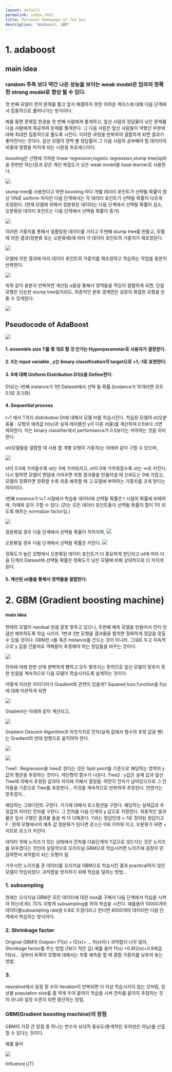 ```yaml
---
layout: default
permalink: index.html
title: Personal Homepage of foo boo
description: "Adaboost, GBM"
---
```


# 1. adaboost
## main idea
### random 추측 보다 약간 나은 성능을 보이는 weak model은 임의의 정확한 strong model로 향상 될 수 있다.

첫 번째 모델이 먼저 문제를 풀고 앞서 해결하지 못한 어려운 케이스에 대해 다음 단계에서 집중적으로 풀어나가는 방식이다.

예를 들면 문제집 한권을 첫 번째 사람에게 풀게하고, 앞선 사람의 정답율이 낮은 문제를 다음 사람에게 제공하여 문제를 풀게한다. 그 다음 사람은 앞선 사람들이 약했던 부분에 대해 최대한 집중적으로 풀도록 시킨다. 이러한 과정을 반복하여 결합하게 되면 결과가 좋아진다는 것이다. 앞선 모델의 영역 별 정답률이 그 다음 사람의 공부해야 할 데이터의 비중에 영향을 미치게 되는 시퀀셜 프로세스이다.

boosting은 선형에 가까운 linear regression,logistic regression,stump tree(split을 한번만 하는)등과 같은 계산 복잡도가 낮은 weak model을 base learner로 사용한다.

![](http://hosun17.github.io/images/1.bmp)

stump tree를 사용한다고 하면
boosting 마다 개별 데이터 포인트가 선택될 확률이 항상 1/N로 uniform 하지만 다음 단계에서는 각 데이터 포인트가 선택될 확률이 다르게 조정된다. (현재 모델에 의해서 정분류된 데이터는 다음 단계에서 선택될 확률이 감소, 오분류된 데이터 포인트는 다음 단계에서 선택될 확률이 증가)

![](http://hosun17.github.io/images/8.PNG)

이러한 가중치를 통해서 샘플링된 데이터를 가지고 두번째 stump tree를 만들고, 모델에 의한 결과(정분류 또는 오분류에)에 따라 각 데이터 포인트의 가중치가 재조정된다.

![](http://hosun17.github.io/images/9.PNG)

모델에 의한 결과에 따라 데이터 포인트의 가중치를 재조정하고 학습하는 작업을 충분히 반복한다.

![](http://hosun17.github.io/images/10.PNG)

위와 같이 충분히 반복하면 계산된 α들을 통해서 영역들을 적당히 결합하게 되면, 단일 모형은 단순한 stump tree일지라도, 최종적인 분류 경계면은 굉장히 복잡한 모형을 만들 수 있게된다.

![](http://hosun17.github.io/images/11.PNG)


## Pseudocode of AdaBoost

![](http://hosun17.github.io/images/2.bmp)

#### 1. ensemble size T를 몇 개로 할 것 인가는 Hyperparameter로 사용자가 결정한다.
#### 2. X는 input variable , y는 binary classification의 target으로 +1,-1로 표현한다.
#### 3. S에 대해 Uniform Distribution D1(i)을 Define한다.
D1(i)는 i번째 instance가 1번 Dataset에서 선택 될 확률.(Instance가 10개라면 모두 0.1로 초기화)
#### 4. Sequential process
t=1 에서 T까지 distribution Dt에 대해서 모델 ht를 학습시킨다. 학습된 모델의 ϵt(오분류율 : 모형의 예측값 ht(x)과 실제 레이블인 y이 다른 비율)를 계산하여 0.5보다 크면 제외한다. 이는 binary classifier에서 performance가 0.5보다는 커야하는 것을 의미한다.

αt(모델들을 결합할 때 사용 할 개별 모형의 가중치)는 아래와 같이 구할 수 있으며,

![](http://hosun17.github.io/images/3.PNG)

εt이 0.5에 가까울수록 αt는 0에 가까워지고, εt이 0에 가까워질수록 αt는 ∞로 커진다. 다시 말하면 모델이 랜덤에 가까우면 최종 결과물을 만들어낼 때 신뢰도는 0에 가깝고, 모델이 정확하면 정확할 수록 최종 예측할 때 그 모델에 부여하는 가중치를 크게 한다는 의미이다.

i번째 instance가 t+1 시점에서 학습용 데이터에 선택될 확률은 t 시점의 확률에 비례하며, 아래와 같이 구할 수 있다.
(Zt는 모든 데이터 포인트들이 선택될 확률의 합이 1이 되도록 해주는 normalize factor임.)

![](http://hosun17.github.io/images/2.PNG)

정분류일 경우 다음 단계에서 선택될 확률이 작아지며,
![](http://hosun17.github.io/images/12.PNG)

오분류일 경우 다음 단계에서 선택될 확률은 커진다.
![](http://hosun17.github.io/images/13.PNG)

정확도가 높은 모형에서 오분류된 데이터 포인트가 더 중요하게 판단되고 αt에 따라 다음 단계의 Dataset에 선택될 확률은 정확도가 낮은 모델에 비해 상대적으로 더 커지게 된다.

#### 5. 계산된 αt들을 통해서 영역들을 결합한다.

# 2. GBM (Gradient boosting machine)
#### main idea
현재의 모델이 residual 만큼 잘못 맞주고 있으니, 두번째 예측 모델을 만들어서 잔차 만큼만 예측하도록 학습 시키자. 1번과 2번 모형을 결과물을 합치면 정확하게 정답을 맞출 수 있을 것이다. GBM은 x들 혹은 Instance를 건드는 것이 아니라. 그대로 두고 지속적으로 y 값을 건들어요 객체들이 추정해야 하는 정답들을 바꾸는 것이다. 

![](http://hosun17.github.io/images/foo.png)

잔차에 대해 한번 만에 완벽하게 빵하고 모두 맞추지는 못하므로 앞선 모델이 맞추지 못한 만큼을 계속적으로 다음 모델이 학습시키도록 설계하는 것이다.

어떻게 이러한 아이디어가 Gradient와 관련이 있을까?
Squared loss function을 f(x)에 대해 미분하게 되면

![](http://hosun17.github.io/images/foo.png)

Gradient는 아래와 같이 계산되고,

![](http://hosun17.github.io/images/foo.png)

Gradient Descent Algorithm과 마찬가지로 잔차(실제 값에서 함수의 추정 값을 뺀)는 Gradient의 반대 방향으로 움직여야 한다.

![](http://hosun17.github.io/images/foo.png)

![](http://hosun17.github.io/images/foo.png)

Tree1 : Regression을 tree로 한다는 것은 Split point를 기준으로 해당하는 영역의 y값의 평균을 추정하는 것이다. 계단형의 함수가 나온다. 
Tree2 : y값은 실제 값과 앞선 Tree에 의해서 추정된 값과의 차이에 의해서 결정됨. 여전히 잔차가 남아있으므로 그 잔차들을 기준으로 Tree를 추정한다… 이것을 계속적으로 반복하여 추정한다. 언젠가는 맞추겠지…


해당하는 그래디언트 구한다. 거기에 대해서 로스펑션을 구한다. 해당하는 실제값과 추정값의 차이인 잔차를 구한다.
그 잔차를 다음 단계의 y 값으로 치환한다. 
최종적인 결과물은 앞서 구했던 결과물 들을 싹 다 더해준다. 
Y바는 정답인데 +-1로 정의된 정답이고 F : 현재 모형에서의 예측 값 
정분류가 된다면 로스는 0에 가까워 지고, 오분류가 되면 + 이므로 로스가 커진다.

데이터 셋에 노이즈가 있는 상태에서 잔차를 다음단계의 Y값으로 넣는다는 것은 노이즈를 외우겠다는 것인데 실질적으로 오리지널 GBM으로 학습시키면 노이즈에 굉장히 민감하면서 과적합이 되는 모형이 됨.

가우시안 노이즈를 준 데이터를 오리지널 GBM으로 학습시킨 결과 practical하지 않은 모델이 학습되었다. 
과적합을 방지하기 위해 학습을 덜하는 방법…
### 1. subsampling

원래는 오리지널 GBM은 모든 데이터에 대한 loss를 구해서 다음 단계에서 학습을 시켜야 하는데 80, 70% 이렇게 subsampling을 하여 학습을 시킨다. 예를들어 10000개의 데이터를subsampling rate을 0.8로 두겠다라고 한다면 8000개의 데이터만 다음 단계에서 학습하는 방식이다.  

### 2. Shrinkage factor 

Original GBM의 Output= F1(x) + f2(x)+ … ft(x)이나 과적합이 너무 많아, Shrinkage factor를 주는 방법 (1보다 작은 값)
예를 들어 f1(x) +0.9f2(x)+0.9제곱f3(x)… 일부러 뒤쪽의 모형에 대해서는 최종 예측을 할 때 결합 가중치를 낮추어 놓는 방법.

### 3. 

neuralnet에서 일정 횟 수의 iteration이 반복되면 더 이상 학습시키지 않는 것처럼, 앙상블 population size를 좀 적게 두어 끝까지 학습을 시켜 잔차를 끝까지 추정하는 것이 아니라 일정 수준이 되면 중단하는 방법.


### GBM(Gradient boosting machine)의 장점 

GBM의 가장 큰 장점 중 하나는 변수의 상대적 중요도(통계적인 유의성은 아님)를 산출할 수 있다는 것이다.


예를 들어 


![](http://hosun17.github.io/images/foo.png)

Influence j(T)  








